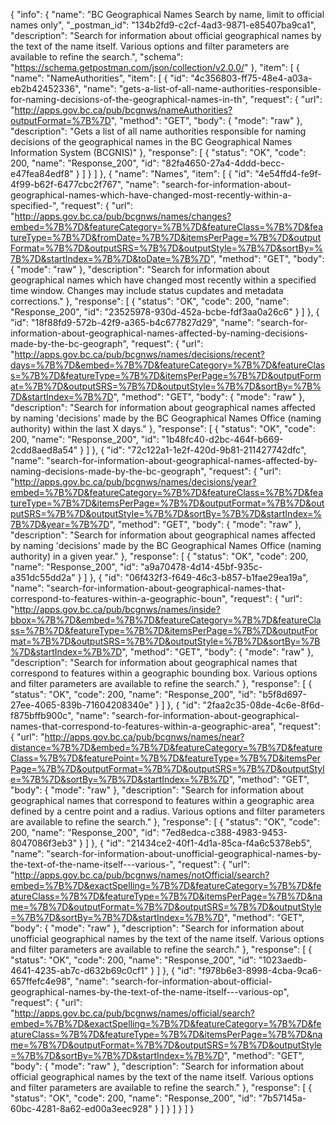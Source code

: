 {
  "info": {
    "name": "BC Geographical Names Search by name, limit to official names only",
    "_postman_id": "134b2fd9-c2cf-4ad3-9871-e85407ba9ca1",
    "description": "Search for information about official geographical names by the text of the name itself.  Various options and filter parameters are available to refine the search.",
    "schema": "https://schema.getpostman.com/json/collection/v2.0.0/"
  },
  "item": [
    {
      "name": "NameAuthorities",
      "item": [
        {
          "id": "4c356803-ff75-48e4-a03a-eb2b42452336",
          "name": "gets-a-list-of-all-name-authorities-responsible-for-naming-decisions-of-the-geographical-names-in-th",
          "request": {
            "url": "http://apps.gov.bc.ca/pub/bcgnws/nameAuthorities?outputFormat=%7B%7D",
            "method": "GET",
            "body": {
              "mode": "raw"
            },
            "description": "Gets a list of all name authorities responsible for naming decisions of the geographical names in the BC Geographical Names Information System (BCGNIS)"
          },
          "response": [
            {
              "status": "OK",
              "code": 200,
              "name": "Response_200",
              "id": "82fa4650-27a4-4ddd-becc-e47fea84edf8"
            }
          ]
        }
      ]
    },
    {
      "name": "Names",
      "item": [
        {
          "id": "4e54ffd4-fe9f-4f99-b62f-6477cbc2f767",
          "name": "search-for-information-about-geographical-names-which-have-changed-most-recently-within-a-specified-",
          "request": {
            "url": "http://apps.gov.bc.ca/pub/bcgnws/names/changes?embed=%7B%7D&featureCategory=%7B%7D&featureClass=%7B%7D&featureType=%7B%7D&fromDate=%7B%7D&itemsPerPage=%7B%7D&outputFormat=%7B%7D&outputSRS=%7B%7D&outputStyle=%7B%7D&sortBy=%7B%7D&startIndex=%7B%7D&toDate=%7B%7D",
            "method": "GET",
            "body": {
              "mode": "raw"
            },
            "description": "Search for information about geographical names which have changed most recently within a specified time window.  Changes may include status cupdates and metadata corrections."
          },
          "response": [
            {
              "status": "OK",
              "code": 200,
              "name": "Response_200",
              "id": "23525978-930d-452a-bcbe-fdf3aa0a26c6"
            }
          ]
        },
        {
          "id": "18f88fd9-572b-42f9-a365-b4c677827d29",
          "name": "search-for-information-about-geographical-names-affected-by-naming-decisions-made-by-the-bc-geograph",
          "request": {
            "url": "http://apps.gov.bc.ca/pub/bcgnws/names/decisions/recent?days=%7B%7D&embed=%7B%7D&featureCategory=%7B%7D&featureClass=%7B%7D&featureType=%7B%7D&itemsPerPage=%7B%7D&outputFormat=%7B%7D&outputSRS=%7B%7D&outputStyle=%7B%7D&sortBy=%7B%7D&startIndex=%7B%7D",
            "method": "GET",
            "body": {
              "mode": "raw"
            },
            "description": "Search for information about geographical names affected by naming 'decisions' made by the BC Geographical Names Office (naming authority) within the last X days."
          },
          "response": [
            {
              "status": "OK",
              "code": 200,
              "name": "Response_200",
              "id": "1b48fc40-d2bc-464f-b669-2cdd8aed8a54"
            }
          ]
        },
        {
          "id": "72c122a1-1e2f-420d-9b81-211427742dfc",
          "name": "search-for-information-about-geographical-names-affected-by-naming-decisions-made-by-the-bc-geograph",
          "request": {
            "url": "http://apps.gov.bc.ca/pub/bcgnws/names/decisions/year?embed=%7B%7D&featureCategory=%7B%7D&featureClass=%7B%7D&featureType=%7B%7D&itemsPerPage=%7B%7D&outputFormat=%7B%7D&outputSRS=%7B%7D&outputStyle=%7B%7D&sortBy=%7B%7D&startIndex=%7B%7D&year=%7B%7D",
            "method": "GET",
            "body": {
              "mode": "raw"
            },
            "description": "Search for information about geographical names affected by naming 'decisions' made by the BC Geographical Names Office (naming authority) in a given year."
          },
          "response": [
            {
              "status": "OK",
              "code": 200,
              "name": "Response_200",
              "id": "a9a70478-4d14-45bf-935c-a351dc55dd2a"
            }
          ]
        },
        {
          "id": "06f432f3-f649-46c3-b857-b1fae29ea19a",
          "name": "search-for-information-about-geographical-names-that-correspond-to-features-within-a-geographic-boun",
          "request": {
            "url": "http://apps.gov.bc.ca/pub/bcgnws/names/inside?bbox=%7B%7D&embed=%7B%7D&featureCategory=%7B%7D&featureClass=%7B%7D&featureType=%7B%7D&itemsPerPage=%7B%7D&outputFormat=%7B%7D&outputSRS=%7B%7D&outputStyle=%7B%7D&sortBy=%7B%7D&startIndex=%7B%7D",
            "method": "GET",
            "body": {
              "mode": "raw"
            },
            "description": "Search for information about geographical names that correspond to features within a geographic bounding box.  Various options and filter parameters are available to refine the search."
          },
          "response": [
            {
              "status": "OK",
              "code": 200,
              "name": "Response_200",
              "id": "b5f8d697-27ee-4065-839b-71604208340e"
            }
          ]
        },
        {
          "id": "2faa2c35-08de-4c6e-8f6d-f875bffb900c",
          "name": "search-for-information-about-geographical-names-that-correspond-to-features-within-a-geographic-area",
          "request": {
            "url": "http://apps.gov.bc.ca/pub/bcgnws/names/near?distance=%7B%7D&embed=%7B%7D&featureCategory=%7B%7D&featureClass=%7B%7D&featurePoint=%7B%7D&featureType=%7B%7D&itemsPerPage=%7B%7D&outputFormat=%7B%7D&outputSRS=%7B%7D&outputStyle=%7B%7D&sortBy=%7B%7D&startIndex=%7B%7D",
            "method": "GET",
            "body": {
              "mode": "raw"
            },
            "description": "Search for information about geographical names that correspond to features within a geographic area defined by a centre point and a radius.  Various options and filter parameters are available to refine the search."
          },
          "response": [
            {
              "status": "OK",
              "code": 200,
              "name": "Response_200",
              "id": "7ed8edca-c388-4983-9453-8047086f3eb3"
            }
          ]
        },
        {
          "id": "21434ce2-40f1-4d1a-85ca-f4a6c5378eb5",
          "name": "search-for-information-about-unofficial-geographical-names-by-the-text-of-the-name-itself---various-",
          "request": {
            "url": "http://apps.gov.bc.ca/pub/bcgnws/names/notOfficial/search?embed=%7B%7D&exactSpelling=%7B%7D&featureCategory=%7B%7D&featureClass=%7B%7D&featureType=%7B%7D&itemsPerPage=%7B%7D&name=%7B%7D&outputFormat=%7B%7D&outputSRS=%7B%7D&outputStyle=%7B%7D&sortBy=%7B%7D&startIndex=%7B%7D",
            "method": "GET",
            "body": {
              "mode": "raw"
            },
            "description": "Search for information about unofficial geographical names by the text of the name itself.  Various options and filter parameters are available to refine the search."
          },
          "response": [
            {
              "status": "OK",
              "code": 200,
              "name": "Response_200",
              "id": "1023aedb-4641-4235-ab7c-d632b69c0cf1"
            }
          ]
        },
        {
          "id": "f978b6e3-8998-4cba-9ca6-657ffefc4e98",
          "name": "search-for-information-about-official-geographical-names-by-the-text-of-the-name-itself---various-op",
          "request": {
            "url": "http://apps.gov.bc.ca/pub/bcgnws/names/official/search?embed=%7B%7D&exactSpelling=%7B%7D&featureCategory=%7B%7D&featureClass=%7B%7D&featureType=%7B%7D&itemsPerPage=%7B%7D&name=%7B%7D&outputFormat=%7B%7D&outputSRS=%7B%7D&outputStyle=%7B%7D&sortBy=%7B%7D&startIndex=%7B%7D",
            "method": "GET",
            "body": {
              "mode": "raw"
            },
            "description": "Search for information about official geographical names by the text of the name itself.  Various options and filter parameters are available to refine the search."
          },
          "response": [
            {
              "status": "OK",
              "code": 200,
              "name": "Response_200",
              "id": "7b57145a-60bc-4281-8a62-ed00a3eec928"
            }
          ]
        }
      ]
    }
  ]
}